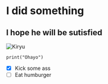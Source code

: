 # I did something
## I hope he will be sutisfied

![Kiryu](https://digiseller.com/preview/871349/p1_4157397_0f05dc68.jpg)

```
print("Ohayo")
```
- [x] Kick some ass
- [ ] Eat humburger
